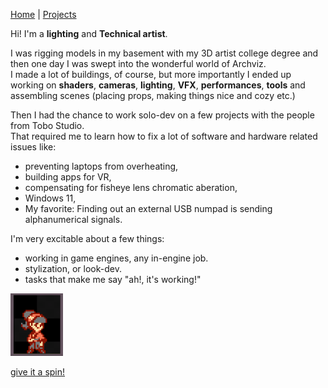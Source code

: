 [Home](index.md) | [Projects](Projects.md) 


<!-- 
<nav>
  <a href="/">Home</a>
  <a href="/About">About</a>
  <a href="/Projects">Projects</a>
</nav>
-->

Hi! I'm a **lighting** and **Technical artist**.  

I was rigging models in my basement with my 3D artist college degree and then one day I was swept into the wonderful world of Archviz.  
I made a lot of buildings, of course, but more importantly I ended up working on **shaders**, **cameras**, **lighting**, **VFX**, **performances**, **tools** and assembling scenes (placing props, making things nice and cozy etc.)  

Then I had the chance to work solo-dev on a few projects with the people from Tobo Studio.  
That required me to learn how to fix a lot of software and hardware related issues like:
- preventing laptops from overheating,  
- building apps for VR,  
- compensating for fisheye lens chromatic aberation,  
- Windows 11,  
- My favorite: Finding out an external USB numpad is sending alphanumerical signals.  

I'm very excitable about a few things:  
- working in game engines, any in-engine job.  
- stylization, or look-dev.   
- tasks that make me say "ah!, it's working!"

<a href="https://croquettelunchers.github.io/Projects/">
    <img src="Projects/Megan/Shaman.GIF" alt="SHOWME" style="height: 100px; width: auto">
  </a>

[give it a spin!](https://croquettelunchers.github.io/Projects/)  
